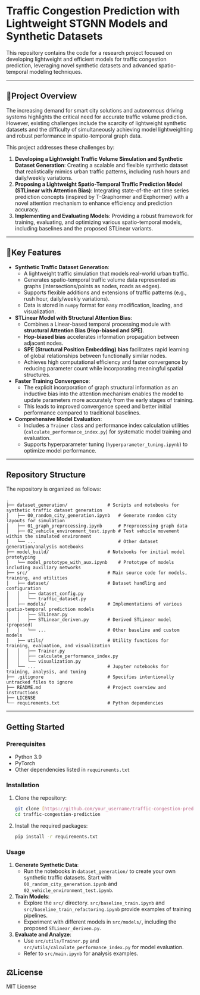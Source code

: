 # Traffic Congestion Prediction with Lightweight STGNN Models and Synthetic Datasets

This repository contains the code for a research project focused on developing lightweight and efficient models for traffic congestion prediction, leveraging novel synthetic datasets and advanced spatio-temporal modeling techniques.

---

## 🎯Project Overview

The increasing demand for smart city solutions and autonomous driving systems highlights the critical need for accurate traffic volume prediction. However, existing challenges include the scarcity of lightweight synthetic datasets and the difficulty of simultaneously achieving model lightweighting and robust performance in spatio-temporal graph data.

This project addresses these challenges by:
1.  **Developing a Lightweight Traffic Volume Simulation and Synthetic Dataset Generation**: Creating a scalable and flexible synthetic dataset that realistically mimics urban traffic patterns, including rush hours and daily/weekly variations.
2.  **Proposing a Lightweight Spatio-Temporal Traffic Prediction Model (STLinear with Attention Bias)**: Integrating state-of-the-art time series prediction concepts (inspired by T-Graphormer and Exphormer) with a novel attention mechanism to enhance efficiency and prediction accuracy.
3.  **Implementing and Evaluating Models**: Providing a robust framework for training, evaluating, and optimizing various spatio-temporal models, including baselines and the proposed STLinear variants.

---

## 🏅Key Features

* **Synthetic Traffic Dataset Generation**:
    * A lightweight traffic simulation that models real-world urban traffic.
    * Generates spatio-temporal traffic volume data represented as graphs (intersections/points as nodes, roads as edges).
    * Supports flexible additions and extensions of traffic patterns (e.g., rush hour, daily/weekly variations).
    * Data is stored in `numpy` format for easy modification, loading, and visualization.
* **STLinear Model with Structural Attention Bias**:
    * Combines a Linear-based temporal processing module with **structural Attention Bias (Hop-biased and SPE)**.
    * **Hop-biased bias** accelerates information propagation between adjacent nodes.
    * **SPE (Structural Position Embedding) bias** facilitates rapid learning of global relationships between functionally similar nodes.
    * Achieves high computational efficiency and faster convergence by reducing parameter count while incorporating meaningful spatial structures.
* **Faster Training Convergence**:
    * The explicit incorporation of graph structural information as an inductive bias into the attention mechanism enables the model to update parameters more accurately from the early stages of training.
    * This leads to improved convergence speed and better initial performance compared to traditional baselines.
* **Comprehensive Model Evaluation**:
    * Includes a `Trainer` class and performance index calculation utilities (`calculate_performance_index.py`) for systematic model training and evaluation.
    * Supports hyperparameter tuning (`hyperparameter_tuning.ipynb`) to optimize model performance.

---

## Repository Structure

The repository is organized as follows:

```
.
├── dataset_generation/               # Scripts and notebooks for synthetic traffic dataset generation
│   ├── 00_random_city_generation.ipynb   # Generate random city layouts for simulation
│   ├── 01_graph_preprocessing.ipynb      # Preprocessing graph data
│   ├── 02_vehicle_environment_test.ipynb # Test vehicle movement within the simulated environment
│   └── ...                               # Other dataset generation/analysis notebooks
├── model_build/                      # Notebooks for initial model prototyping
│   └── model_prototype_with_aux.ipynb    # Prototype of models including auxiliary networks
├── src/                              # Main source code for models, training, and utilities
│   ├── dataset/                      # Dataset handling and configuration
│   │   ├── dataset_config.py
│   │   └── traffic_dataset.py
│   ├── models/                       # Implementations of various spatio-temporal prediction models
│   │   ├── STLinear.py
│   │   ├── STLinear_deriven.py       # Derived STLinear model (proposed)
│   │   └── ...                       # Other baseline and custom models
│   ├── utils/                        # Utility functions for training, evaluation, and visualization
│   │   ├── Trainer.py
│   │   ├── calculate_performance_index.py
│   │   └── visualization.py
│   └── ...                           # Jupyter notebooks for training, analysis, and tuning
├── .gitignore                        # Specifies intentionally untracked files to ignore
├── README.md                         # Project overview and instructions
├── LICENSE
└── requirements.txt                  # Python dependencies
```

---

## Getting Started

### Prerequisites

* Python 3.9
* PyTorch
* Other dependencies listed in `requirements.txt`


### Installation

1.  Clone the repository:
    ```bash
    git clone [https://github.com/your_username/traffic-congestion-prediction.git](https://github.com/your_username/traffic-congestion-prediction.git)
    cd traffic-congestion-prediction
    ```
2.  Install the required packages:
    ```bash
    pip install -r requirements.txt
    ```

### Usage

1.  **Generate Synthetic Data**:
    * Run the notebooks in `dataset_generation/` to create your own synthetic traffic datasets. Start with `00_random_city_generation.ipynb` and `02_vehicle_environment_test.ipynb`.
2.  **Train Models**:
    * Explore the `src/` directory. `src/baseline_train.ipynb` and `src/baseline_train_refactoring.ipynb` provide examples of training pipelines.
    * Experiment with different models in `src/models/`, including the proposed `STLinear_deriven.py`.
3.  **Evaluate and Analyze**:
    * Use `src/utils/Trainer.py` and `src/utils/calculate_performance_index.py` for model evaluation.
    * Refer to `src/main.ipynb` for analysis examples.

## ⚖️License

MIT License